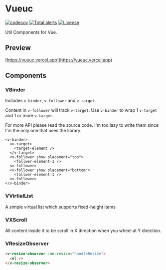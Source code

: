 # Vueuc
[![codecov](https://codecov.io/gh/07akioni/vueuc/branch/main/graph/badge.svg)](https://codecov.io/gh/07akioni/vueuc)
[![Total alerts](https://img.shields.io/lgtm/alerts/g/07akioni/vueuc.svg?logo=lgtm&logoWidth=18)](https://lgtm.com/projects/g/07akioni/vueuc/alerts/)
[![License](https://img.shields.io/badge/license-MIT-blue)](https://img.shields.io/badge/license-MIT-blue)

Util Components for Vue.
## Preview
[https://vueuc.vercel.app](https://vueuc.vercel.app)

## Components
### VBinder
Includes `v-binder`, `v-follower` and `v-target`.

Content in `v-follower` will track `v-target`. Use `v-binder` to wrap 1 `v-target` and 1 or more `v-target`.

For more API please read the source code. I'm too lazy to write them since I'm the only one that uses the library.

```tsx
<v-binder>
  <v-target>
    <target-element />
  </v-target>
  <v-follower show placement="top">
    <follwer-element-1 />
  <v-follower>
  <v-follower show placement="bottom">
    <follwer-element-1 />
  <v-follower>
</v-binder>
```

### VVirtialList
A simple virtual list which supports fixed-height items

### VXScroll
All content inside it to be scroll in X direction when you wheel at Y direction.

### VResizeObserver
```html
<v-resize-observer :on-resize="handleResize">
  <el />
</v-resize-observer>
```

